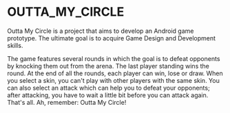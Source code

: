 # OUTTA_MY_CIRCLE
Outta My Circle is a project that aims to develop an Android game prototype. The ultimate goal is to acquire Game Design and Development skills.

The game features several rounds in which the goal is to defeat opponents by knocking them out from the arena. The last player standing wins the round. At the end of all the rounds, each player can win, lose or draw. When you select a skin, you can't play with other players with the same skin. You can also select an attack which can help you to defeat your opponents; after attacking, you have to wait a little bit before you can attack again. That's all. Ah, remember: Outta My Circle!
